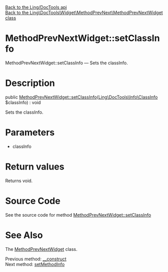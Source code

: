 [Back to the Ling/DocTools api](https://github.com/lingtalfi/DocTools/blob/master/doc/api/Ling/DocTools.md)<br>
[Back to the Ling\DocTools\Widget\MethodPrevNext\MethodPrevNextWidget class](https://github.com/lingtalfi/DocTools/blob/master/doc/api/Ling/DocTools/Widget/MethodPrevNext/MethodPrevNextWidget.md)


MethodPrevNextWidget::setClassInfo
================



MethodPrevNextWidget::setClassInfo — Sets the classInfo.




Description
================


public [MethodPrevNextWidget::setClassInfo](https://github.com/lingtalfi/DocTools/blob/master/doc/api/Ling/DocTools/Widget/MethodPrevNext/MethodPrevNextWidget/setClassInfo.md)([Ling\DocTools\Info\ClassInfo](https://github.com/lingtalfi/DocTools/blob/master/doc/api/Ling/DocTools/Info/ClassInfo.md) $classInfo) : void




Sets the classInfo.




Parameters
================


- classInfo

    


Return values
================

Returns void.








Source Code
===========
See the source code for method [MethodPrevNextWidget::setClassInfo](/blob/master/Widget/MethodPrevNext/MethodPrevNextWidget.php#L67-L70)


See Also
================

The [MethodPrevNextWidget](https://github.com/lingtalfi/DocTools/blob/master/doc/api/Ling/DocTools/Widget/MethodPrevNext/MethodPrevNextWidget.md) class.

Previous method: [__construct](https://github.com/lingtalfi/DocTools/blob/master/doc/api/Ling/DocTools/Widget/MethodPrevNext/MethodPrevNextWidget/__construct.md)<br>Next method: [setMethodInfo](https://github.com/lingtalfi/DocTools/blob/master/doc/api/Ling/DocTools/Widget/MethodPrevNext/MethodPrevNextWidget/setMethodInfo.md)<br>

